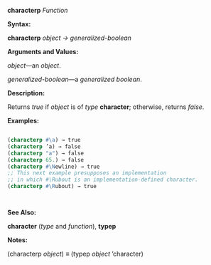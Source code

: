 **characterp** *Function* 



**Syntax:** 



**characterp** *object → generalized-boolean* 



**Arguments and Values:** 



*object*—an *object*. 



*generalized-boolean*—a *generalized boolean*. 



**Description:** 



Returns *true* if *object* is of *type* **character**; otherwise, returns *false*. 



**Examples:**
```lisp

(characterp #\a) → true 
(characterp ’a) → false 
(characterp "a") → false 
(characterp 65.) → false 
(characterp #\Newline) → true 
;; This next example presupposes an implementation 
;; in which #\Rubout is an implementation-defined character. 
(characterp #\Rubout) → true 




```
**See Also:** 



**character** (*type* and *function*), **typep** 



**Notes:** 



(characterp *object*) *≡* (typep *object* ’character) 



